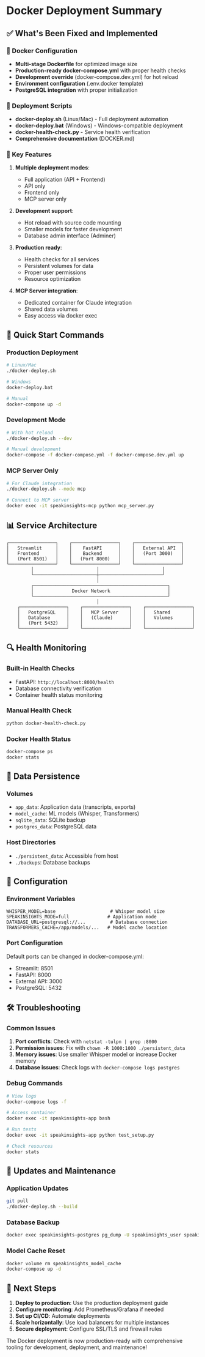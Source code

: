 # Docker Deployment Summary

## ✅ What's Been Fixed and Implemented

### 🐳 Docker Configuration
- **Multi-stage Dockerfile** for optimized image size
- **Production-ready docker-compose.yml** with proper health checks
- **Development override** (docker-compose.dev.yml) for hot reload
- **Environment configuration** (.env.docker template)
- **PostgreSQL integration** with proper initialization

### 🚀 Deployment Scripts
- **docker-deploy.sh** (Linux/Mac) - Full deployment automation
- **docker-deploy.bat** (Windows) - Windows-compatible deployment
- **docker-health-check.py** - Service health verification
- **Comprehensive documentation** (DOCKER.md)

### 🔧 Key Features
1. **Multiple deployment modes**:
   - Full application (API + Frontend)
   - API only
   - Frontend only
   - MCP server only

2. **Development support**:
   - Hot reload with source code mounting
   - Smaller models for faster development
   - Database admin interface (Adminer)

3. **Production ready**:
   - Health checks for all services
   - Persistent volumes for data
   - Proper user permissions
   - Resource optimization

4. **MCP Server integration**:
   - Dedicated container for Claude integration
   - Shared data volumes
   - Easy access via docker exec

## 🚀 Quick Start Commands

### Production Deployment
```bash
# Linux/Mac
./docker-deploy.sh

# Windows
docker-deploy.bat

# Manual
docker-compose up -d
```

### Development Mode
```bash
# With hot reload
./docker-deploy.sh --dev

# Manual development
docker-compose -f docker-compose.yml -f docker-compose.dev.yml up
```

### MCP Server Only
```bash
# For Claude integration
./docker-deploy.sh --mode mcp

# Connect to MCP server
docker exec -it speakinsights-mcp python mcp_server.py
```

## 📊 Service Architecture

```
┌─────────────────┐    ┌─────────────────┐    ┌─────────────────┐
│   Streamlit     │    │    FastAPI      │    │   External API  │
│   Frontend      │    │    Backend      │    │   (Port 3000)   │
│   (Port 8501)   │    │   (Port 8000)   │    │                 │
└─────────────────┘    └─────────────────┘    └─────────────────┘
         │                       │                       │
         └───────────────────────┼───────────────────────┘
                                 │
         ┌─────────────────────────────────────────────────┐
         │              Docker Network                     │
         └─────────────────────────────────────────────────┘
                                 │
    ┌─────────────────┐    ┌─────────────────┐    ┌─────────────────┐
    │   PostgreSQL    │    │   MCP Server    │    │   Shared        │
    │   Database      │    │   (Claude)      │    │   Volumes       │
    │   (Port 5432)   │    │                 │    │                 │
    └─────────────────┘    └─────────────────┘    └─────────────────┘
```

## 🔍 Health Monitoring

### Built-in Health Checks
- FastAPI: `http://localhost:8000/health`
- Database connectivity verification
- Container health status monitoring

### Manual Health Check
```bash
python docker-health-check.py
```

### Docker Health Status
```bash
docker-compose ps
docker stats
```

## 💾 Data Persistence

### Volumes
- `app_data`: Application data (transcripts, exports)
- `model_cache`: ML models (Whisper, Transformers)
- `sqlite_data`: SQLite backup
- `postgres_data`: PostgreSQL data

### Host Directories
- `./persistent_data`: Accessible from host
- `./backups`: Database backups

## 🔧 Configuration

### Environment Variables
```env
WHISPER_MODEL=base                    # Whisper model size
SPEAKINSIGHTS_MODE=full              # Application mode
DATABASE_URL=postgresql://...         # Database connection
TRANSFORMERS_CACHE=/app/models/...   # Model cache location
```

### Port Configuration
Default ports can be changed in docker-compose.yml:
- Streamlit: 8501
- FastAPI: 8000
- External API: 3000
- PostgreSQL: 5432

## 🛠️ Troubleshooting

### Common Issues
1. **Port conflicts**: Check with `netstat -tulpn | grep :8000`
2. **Permission issues**: Fix with `chown -R 1000:1000 ./persistent_data`
3. **Memory issues**: Use smaller Whisper model or increase Docker memory
4. **Database issues**: Check logs with `docker-compose logs postgres`

### Debug Commands
```bash
# View logs
docker-compose logs -f

# Access container
docker exec -it speakinsights-app bash

# Run tests
docker exec -it speakinsights-app python test_setup.py

# Check resources
docker stats
```

## 🔄 Updates and Maintenance

### Application Updates
```bash
git pull
./docker-deploy.sh --build
```

### Database Backup
```bash
docker exec speakinsights-postgres pg_dump -U speakinsights_user speakinsights > backup.sql
```

### Model Cache Reset
```bash
docker volume rm speakinsights_model_cache
docker-compose up -d
```

## 🎯 Next Steps

1. **Deploy to production**: Use the production deployment guide
2. **Configure monitoring**: Add Prometheus/Grafana if needed
3. **Set up CI/CD**: Automate deployments
4. **Scale horizontally**: Use load balancers for multiple instances
5. **Secure deployment**: Configure SSL/TLS and firewall rules

The Docker deployment is now production-ready with comprehensive tooling for development, deployment, and maintenance!